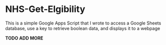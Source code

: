 # NHS-Get-Elgibility
This is a simple Google Apps Script that I wrote to access a Google Sheets database, use a key to retrieve boolean data, and displays it to a webpage

**TODO ADD MORE**
